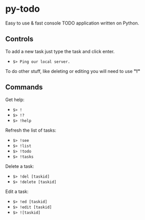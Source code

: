 # py-todo

Easy to use & fast console TODO application written on Python.

## Controls
To add a new task just type the task and click enter.
- `$> Ping our local server.`

To do other stuff, like deleting or editing you will need to use **"!"** 

## Commands

Get help:
- `$> !`
- `$> !?`
- `$> !help`

Refresh the list of tasks:
- `$> !see`
- `$> !list`
- `$> !todo`
- `$> !tasks`

Delete a task:
- `$> !del [taskid]`
- `$> !delete [taskid]`

Edit a task:
- `$> !ed [taskid]`
- `$> !edit [taskid]`
- `$> ![taskid]`
